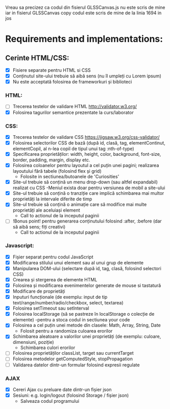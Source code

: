 Vreau sa precizez ca codul din fisierul GLSSCanvas.js nu este scris de mine iar in fisierul GLSSCanvas copy codul este scris de mine de la linia 1694 in jos
# Requirements and implementations:
## Cerinte HTML/CSS:
- [X] Fisiere separate pentru HTML si CSS
- [X] Conținutul site-ului trebuie să aibă sens (nu îl umpleți cu Lorem ipsum)
- [X] Nu este acceptată folosirea de frameworkuri și biblioteci
### HTML:
- [ ] Trecerea testelor de validare HTML http://validator.w3.org/
- [X] Folosirea tagurilor semantice prezentate la curs/laborator
### CSS:
- [X] Trecerea testelor de validare CSS https://jigsaw.w3.org/css-validator/
- [X] Folosirea selectorilor CSS de bază (după id, clasă, tag, elementContinut, elementCopil, al n-lea copil de tipul unui tag :nth-of-type)
- [X] Specificarea proprietăților: width, height, color, background, font-size, border, padding, margin, display etc.
- [X] Folosirea coloanelor pentru layoutul a cel puțin unei pagini; realizarea layoutului fără tabele (folosind flex și grid)
    - Folosite in sectiunea/butoanele de 'Curiosities'
- [X] Site-ul trebuie să conțină un menu drop-down (sau altfel expandabil) realizat cu CSS
      -Meniul exista doar pentru versiunea de mobil a site-ului
- [X] Site-ul trebuie să conțină o tranziție care implică schimbarea mai multor proprietăți la intervale diferite de timp
- [X] Site-ul trebuie să conțină o animație care să modifice mai multe proprietăți ale aceluiași element
    - Call to actionul de la inceputul paginii
- [ ] !Bonus point! pentru generarea conținutului folosind :after, :before (dar să aibă sens; fiți creativi)
    - Call to actionul de la inceputul paginii
     
### Javascript:
- [X] Fișier separat pentru codul JavaScript
- [X] Modificarea stilului unui element sau al unui grup de elemente
- [X] Manipularea DOM-ului (selectare după id, tag, clasă, folosind selectori CSS)
- [X] Crearea și stergerea de elemente HTML
- [X] Folosirea și modificarea evenimentelor generate de mouse si tastatură
- [X] Modificare de proprietăți
- [X] Inputuri funcționale (de exemplu: input de tip text/range/number/radio/checkbox, select, textarea)
- [X] Folosirea setTimeout sau setInterval
- [X] Folosirea localStorage (să se pastreze în localStorage o colecție de elemente)
  -pentru a stoca codul in sectiunea your code
- [X] Folosirea a cel puțin unei metode din clasele: Math, Array, String, Date
    - Folosit pentru a randomiza culoarea erorilor
- [X] Schimbarea aleatoare a valorilor unei proprietăți (de exemplu: culoare, dimensiuni, poziție)
    - Schimbarea culori erorilor
- [ ] Folosirea proprietăților classList, target sau currentTarget
- [ ] Folosirea metodelor getComputedStyle, stopPropagation
- [ ] Validarea datelor dintr-un formular folosind expresii regulate

### AJAX
- [X] Cereri Ajax cu preluare date dintr-un fișier json
- [X] Sesiuni: e.g. login/logout (folosind Storage / fișier json)
    - Salveaza codul programului



